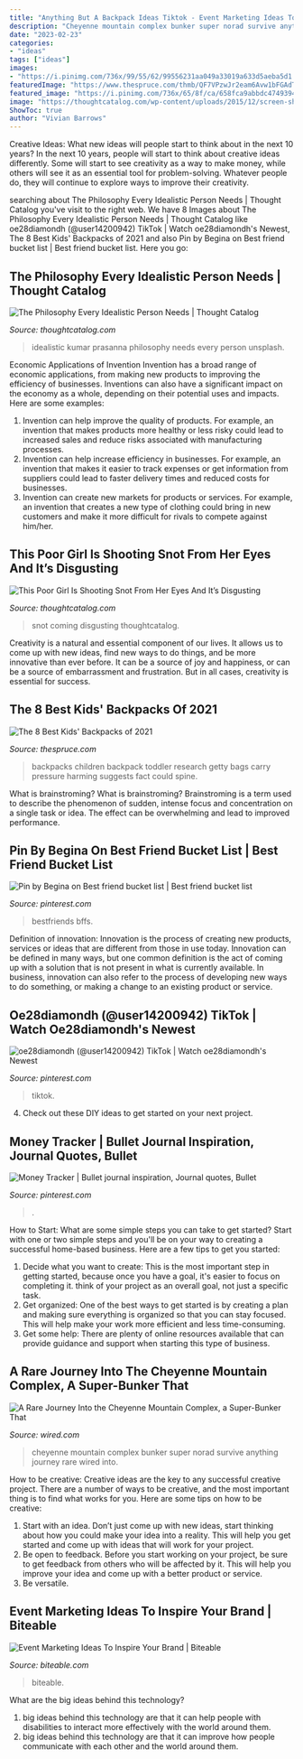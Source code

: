 ```yaml
---
title: "Anything But A Backpack Ideas Tiktok - Event Marketing Ideas To Inspire Your Brand"
description: "Cheyenne mountain complex bunker super norad survive anything journey rare wired into"
date: "2023-02-23"
categories:
- "ideas"
tags: ["ideas"]
images:
- "https://i.pinimg.com/736x/99/55/62/99556231aa049a33019a633d5aeba5d1.jpg"
featuredImage: "https://www.thespruce.com/thmb/QF7VPzwJr2eam6Avw1bFGAdTiM0=/5760x3840/filters:fill(auto,1)/toddler-with-backpack-going-to-leave-515030345-5b114c71fa6bcc0036d4b888.jpg"
featured_image: "https://i.pinimg.com/736x/65/8f/ca/658fca9abbdc47493943eae350fa6413.jpg"
image: "https://thoughtcatalog.com/wp-content/uploads/2015/12/screen-shot-2015-12-15-at-11-00-53-am.png?resize=770,750&amp;quality=95&amp;strip=all&amp;crop=1"
ShowToc: true
author: "Vivian Barrows"
---
```



Creative Ideas: What new ideas will people start to think about in the next 10 years?
In the next 10 years, people will start to think about creative ideas differently. Some will start to see creativity as a way to make money, while others will see it as an essential tool for problem-solving. Whatever people do, they will continue to explore ways to improve their creativity.

	

		
searching about The Philosophy Every Idealistic Person Needs | Thought Catalog you've visit to the right web. We have 8 Images about The Philosophy Every Idealistic Person Needs | Thought Catalog like oe28diamondh (@user14200942) TikTok | Watch oe28diamondh&#039;s Newest, The 8 Best Kids&#039; Backpacks of 2021 and also Pin by Begina on Best friend bucket list | Best friend bucket list. Here you go:
		
    
## The Philosophy Every Idealistic Person Needs | Thought Catalog

<img loading=lazy src="https://thoughtcatalog.com/wp-content/uploads/2017/05/prasanna-kumar-223903.jpg?w=1140" onerror="this.onerror=null;this.src='https://tse1.mm.bing.net/th?id=OIP.xhCRfv_U9FtQtE6eu42zzgHaE8&amp;pid=15.1';" alt="The Philosophy Every Idealistic Person Needs | Thought Catalog">

_Source: thoughtcatalog.com_

>idealistic kumar prasanna philosophy needs every person unsplash. 

	

Economic Applications of Invention
Invention has a broad range of economic applications, from making new products to improving the efficiency of businesses. Inventions can also have a significant impact on the economy as a whole, depending on their potential uses and impacts. Here are some examples: 
1. Invention can help improve the quality of products. For example, an invention that makes products more healthy or less risky could lead to increased sales and reduce risks associated with manufacturing processes. 
2. Invention can help increase efficiency in businesses. For example, an invention that makes it easier to track expenses or get information from suppliers could lead to faster delivery times and reduced costs for businesses. 
3. Invention can create new markets for products or services. For example, an invention that creates a new type of clothing could bring in new customers and make it more difficult for rivals to compete against him/her.

    
## This Poor Girl Is Shooting Snot From Her Eyes And It’s Disgusting

<img loading=lazy src="https://thoughtcatalog.com/wp-content/uploads/2015/12/screen-shot-2015-12-15-at-11-00-53-am.png?resize=770,750&amp;quality=95&amp;strip=all&amp;crop=1" onerror="this.onerror=null;this.src='https://tse2.mm.bing.net/th?id=OIP.wunBfp7KzsrB3SArSSsWvQHaHN&amp;pid=15.1';" alt="This Poor Girl Is Shooting Snot From Her Eyes And It’s Disgusting">

_Source: thoughtcatalog.com_

>snot coming disgusting thoughtcatalog. 

	

Creativity is a natural and essential component of our lives. It allows us to come up with new ideas, find new ways to do things, and be more innovative than ever before. It can be a source of joy and happiness, or can be a source of embarrassment and frustration. But in all cases, creativity is essential for success.

    
## The 8 Best Kids&#039; Backpacks Of 2021

<img loading=lazy src="https://www.thespruce.com/thmb/QF7VPzwJr2eam6Avw1bFGAdTiM0=/5760x3840/filters:fill(auto,1)/toddler-with-backpack-going-to-leave-515030345-5b114c71fa6bcc0036d4b888.jpg" onerror="this.onerror=null;this.src='https://tse3.mm.bing.net/th?id=OIP.TlJA-M-itWCkT7UWIDCG8gHaE8&amp;pid=15.1';" alt="The 8 Best Kids&#039; Backpacks of 2021">

_Source: thespruce.com_

>backpacks children backpack toddler research getty bags carry pressure harming suggests fact could spine. 

	

What is brainstroming?
What is brainstroming? Brainstroming is a term used to describe the phenomenon of sudden, intense focus and concentration on a single task or idea. The effect can be overwhelming and lead to improved performance.

    
## Pin By Begina On Best Friend Bucket List | Best Friend Bucket List

<img loading=lazy src="https://i.pinimg.com/736x/99/55/62/99556231aa049a33019a633d5aeba5d1.jpg" onerror="this.onerror=null;this.src='https://tse3.mm.bing.net/th?id=OIP.bPBePQEZ3nnJKvEwPTylbgHaJ3&amp;pid=15.1';" alt="Pin by Begina on Best friend bucket list | Best friend bucket list">

_Source: pinterest.com_

>bestfriends bffs. 

	

Definition of innovation:
Innovation is the process of creating new products, services or ideas that are different from those in use today. Innovation can be defined in many ways, but one common definition is the act of coming up with a solution that is not present in what is currently available. In business, innovation can also refer to the process of developing new ways to do something, or making a change to an existing product or service.

    
## Oe28diamondh (@user14200942) TikTok | Watch Oe28diamondh&#039;s Newest

<img loading=lazy src="https://i.pinimg.com/736x/65/8f/ca/658fca9abbdc47493943eae350fa6413.jpg" onerror="this.onerror=null;this.src='https://tse4.mm.bing.net/th?id=OIP.TLMElf547lPoFbcYWnxBXQAAAA&amp;pid=15.1';" alt="oe28diamondh (@user14200942) TikTok | Watch oe28diamondh&#039;s Newest">

_Source: pinterest.com_

>tiktok. 

	

4. Check out these DIY ideas to get started on your next project.

    
## Money Tracker | Bullet Journal Inspiration, Journal Quotes, Bullet

<img loading=lazy src="https://i.pinimg.com/736x/71/10/54/7110542ac6e1b2c45e3d6bc55ef07e77.jpg" onerror="this.onerror=null;this.src='https://tse1.mm.bing.net/th?id=OIP.p9Rg4KlXS3s0HAku7wlWUAHaJ3&amp;pid=15.1';" alt="Money Tracker | Bullet journal inspiration, Journal quotes, Bullet">

_Source: pinterest.com_

>. 

	

How to Start: What are some simple steps you can take to get started?
Start with one or two simple steps and you'll be on your way to creating a successful home-based business. Here are a few tips to get you started: 
1. Decide what you want to create: This is the most important step in getting started, because once you have a goal, it's easier to focus on completing it. think of your project as an overall goal, not just a specific task. 
2. Get organized: One of the best ways to get started is by creating a plan and making sure everything is organized so that you can stay focused. This will help make your work more efficient and less time-consuming. 
3. Get some help: There are plenty of online resources available that can provide guidance and support when starting this type of business.

    
## A Rare Journey Into The Cheyenne Mountain Complex, A Super-Bunker That

<img loading=lazy src="https://media.wired.com/photos/5926567af3e2356fd8008e45/master/w_2560%2Cc_limit/Cheyenne_TA1.jpg" onerror="this.onerror=null;this.src='https://tse2.mm.bing.net/th?id=OIP.cGlYdiGHHlWyNg3_YUVW-QHaFj&amp;pid=15.1';" alt="A Rare Journey Into the Cheyenne Mountain Complex, a Super-Bunker That">

_Source: wired.com_

>cheyenne mountain complex bunker super norad survive anything journey rare wired into. 

	

How to be creative:
Creative ideas are the key to any successful creative project. There are a number of ways to be creative, and the most important thing is to find what works for you. Here are some tips on how to be creative: 
1. Start with an idea. Don’t just come up with new ideas, start thinking about how you could make your idea into a reality. This will help you get started and come up with ideas that will work for your project. 
2. Be open to feedback. Before you start working on your project, be sure to get feedback from others who will be affected by it. This will help you improve your idea and come up with a better product or service. 
3. Be versatile.

    
## Event Marketing Ideas To Inspire Your Brand | Biteable

<img loading=lazy src="https://biteable.com/content/uploads/2021/04/event-marketing-ideas-cover_SocialMedia-1200x630-c-center.png" onerror="this.onerror=null;this.src='https://tse1.mm.bing.net/th?id=OIP.rV7v9-pl8xig1l13-IM1tgHaD4&amp;pid=15.1';" alt="Event Marketing Ideas To Inspire Your Brand | Biteable">

_Source: biteable.com_

>biteable. 

	

What are the big ideas behind this technology?
1. big ideas behind this technology are that it can help people with disabilities to interact more effectively with the world around them.
2. big ideas behind this technology are that it can improve how people communicate with each other and the world around them.

